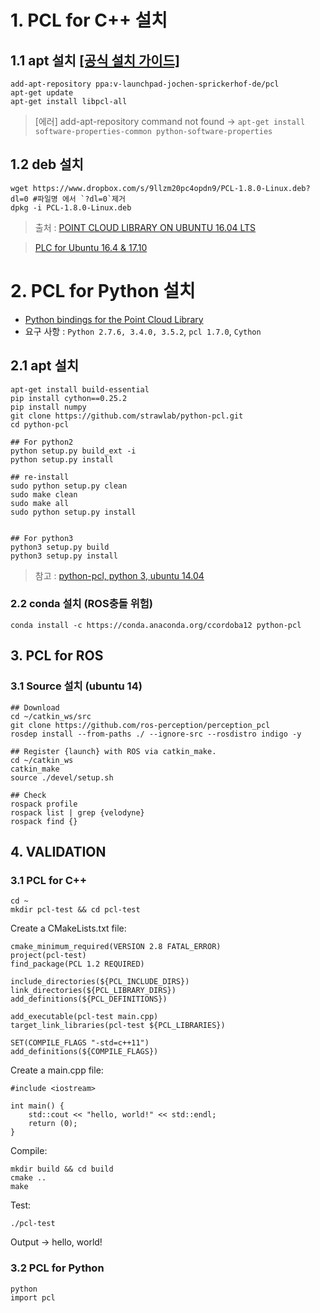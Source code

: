 # 1. PCL for C++ 설치 

## 1.1 apt 설치 [[공식 설치 가이드]](http://pointclouds.org/downloads/linux.html) 
```
add-apt-repository ppa:v-launchpad-jochen-sprickerhof-de/pcl
apt-get update
apt-get install libpcl-all
```
> [에러] add-apt-repository command not found -> `apt-get install software-properties-common python-software-properties`

## 1.2 deb 설치 
```
wget https://www.dropbox.com/s/9llzm20pc4opdn9/PCL-1.8.0-Linux.deb?dl=0 #파일명 에서 `?dl=0`제거 
dpkg -i PCL-1.8.0-Linux.deb
```

> 출처 : [POINT CLOUD LIBRARY ON UBUNTU 16.04 LTS](https://larrylisky.com/2016/11/03/point-cloud-library-on-ubuntu-16-04-lts/)

> [PLC for Ubuntu 16.4 & 17.10](https://askubuntu.com/questions/916260/how-to-install-point-cloud-library-v1-8-pcl-1-8-0-on-ubuntu-16-04-2-lts-for)


# 2. PCL for Python 설치 
- [Python bindings for the Point Cloud Library](http://pointclouds.org/news/tags/python)
- 요구 사항 : `Python 2.7.6, 3.4.0, 3.5.2`, `pcl 1.7.0`, `Cython`

## 2.1 apt 설치

```
apt-get install build-essential
pip install cython==0.25.2
pip install numpy
git clone https://github.com/strawlab/python-pcl.git
cd python-pcl

## For python2
python setup.py build_ext -i
python setup.py install

## re-install 
sudo python setup.py clean
sudo make clean
sudo make all
sudo python setup.py install


## For python3
python3 setup.py build
python3 setup.py install
```

> 참고 : [python-pcl, python 3, ubuntu 14.04](http://adamsteer.blogspot.kr/2016/01/python-pcl-python-3-ubuntu-1404.html)

### 2.2 conda 설치 (ROS충돌 위험) 
```
conda install -c https://conda.anaconda.org/ccordoba12 python-pcl
```

## 3. PCL for ROS

### 3.1 Source 설치 (ubuntu 14)

```
## Download
cd ~/catkin_ws/src
git clone https://github.com/ros-perception/perception_pcl
rosdep install --from-paths ./ --ignore-src --rosdistro indigo -y

## Register {launch} with ROS via catkin_make.
cd ~/catkin_ws
catkin_make 
source ./devel/setup.sh

## Check
rospack profile
rospack list | grep {velodyne}
rospack find {}
```

## 4. VALIDATION 

### 3.1 PCL for C++

```
cd ~
mkdir pcl-test && cd pcl-test
```

Create a CMakeLists.txt file:

```
cmake_minimum_required(VERSION 2.8 FATAL_ERROR)
project(pcl-test)
find_package(PCL 1.2 REQUIRED)

include_directories(${PCL_INCLUDE_DIRS})
link_directories(${PCL_LIBRARY_DIRS})
add_definitions(${PCL_DEFINITIONS})

add_executable(pcl-test main.cpp)
target_link_libraries(pcl-test ${PCL_LIBRARIES})

SET(COMPILE_FLAGS "-std=c++11")
add_definitions(${COMPILE_FLAGS})
```

Create a main.cpp file:

```
#include <iostream>

int main() {
    std::cout << "hello, world!" << std::endl;
    return (0);
}
```

Compile:

```
mkdir build && cd build
cmake ..
make
```

Test: 

```
./pcl-test
``` 

Output -> hello, world!

### 3.2 PCL for Python

```
python
import pcl
```
